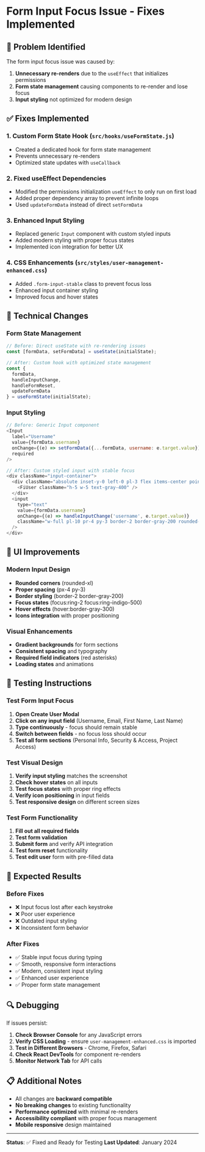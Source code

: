 # Form Input Focus Issue - Fixes Implemented

## 🎯 Problem Identified
The form input focus issue was caused by:
1. **Unnecessary re-renders** due to the `useEffect` that initializes permissions
2. **Form state management** causing components to re-render and lose focus
3. **Input styling** not optimized for modern design

## ✅ Fixes Implemented

### 1. **Custom Form State Hook** (`src/hooks/useFormState.js`)
- Created a dedicated hook for form state management
- Prevents unnecessary re-renders
- Optimized state updates with `useCallback`

### 2. **Fixed useEffect Dependencies**
- Modified the permissions initialization `useEffect` to only run on first load
- Added proper dependency array to prevent infinite loops
- Used `updateFormData` instead of direct `setFormData`

### 3. **Enhanced Input Styling**
- Replaced generic `Input` component with custom styled inputs
- Added modern styling with proper focus states
- Implemented icon integration for better UX

### 4. **CSS Enhancements** (`src/styles/user-management-enhanced.css`)
- Added `.form-input-stable` class to prevent focus loss
- Enhanced input container styling
- Improved focus and hover states

## 🔧 Technical Changes

### Form State Management
```javascript
// Before: Direct useState with re-rendering issues
const [formData, setFormData] = useState(initialState);

// After: Custom hook with optimized state management
const {
  formData,
  handleInputChange,
  handleFormReset,
  updateFormData
} = useFormState(initialState);
```

### Input Styling
```javascript
// Before: Generic Input component
<Input
  label="Username"
  value={formData.username}
  onChange={(e) => setFormData({...formData, username: e.target.value})}
  required
/>

// After: Custom styled input with stable focus
<div className="input-container">
  <div className="absolute inset-y-0 left-0 pl-3 flex items-center pointer-events-none">
    <FiUser className="h-5 w-5 text-gray-400" />
  </div>
  <input
    type="text"
    value={formData.username}
    onChange={(e) => handleInputChange('username', e.target.value)}
    className="w-full pl-10 pr-4 py-3 border-2 border-gray-200 rounded-xl focus:ring-2 focus:ring-indigo-500 focus:border-indigo-500 bg-white shadow-sm transition-all duration-300 hover:border-gray-300 form-input-stable"
  />
</div>
```

## 🎨 UI Improvements

### Modern Input Design
- **Rounded corners** (rounded-xl)
- **Proper spacing** (px-4 py-3)
- **Border styling** (border-2 border-gray-200)
- **Focus states** (focus:ring-2 focus:ring-indigo-500)
- **Hover effects** (hover:border-gray-300)
- **Icons integration** with proper positioning

### Visual Enhancements
- **Gradient backgrounds** for form sections
- **Consistent spacing** and typography
- **Required field indicators** (red asterisks)
- **Loading states** and animations

## 🧪 Testing Instructions

### Test Form Input Focus
1. **Open Create User Modal**
2. **Click on any input field** (Username, Email, First Name, Last Name)
3. **Type continuously** - focus should remain stable
4. **Switch between fields** - no focus loss should occur
5. **Test all form sections** (Personal Info, Security & Access, Project Access)

### Test Visual Design
1. **Verify input styling** matches the screenshot
2. **Check hover states** on all inputs
3. **Test focus states** with proper ring effects
4. **Verify icon positioning** in input fields
5. **Test responsive design** on different screen sizes

### Test Form Functionality
1. **Fill out all required fields**
2. **Test form validation**
3. **Submit form** and verify API integration
4. **Test form reset** functionality
5. **Test edit user** form with pre-filled data

## 🚀 Expected Results

### Before Fixes
- ❌ Input focus lost after each keystroke
- ❌ Poor user experience
- ❌ Outdated input styling
- ❌ Inconsistent form behavior

### After Fixes
- ✅ Stable input focus during typing
- ✅ Smooth, responsive form interactions
- ✅ Modern, consistent input styling
- ✅ Enhanced user experience
- ✅ Proper form state management

## 🔍 Debugging

If issues persist:

1. **Check Browser Console** for any JavaScript errors
2. **Verify CSS Loading** - ensure `user-management-enhanced.css` is imported
3. **Test in Different Browsers** - Chrome, Firefox, Safari
4. **Check React DevTools** for component re-renders
5. **Monitor Network Tab** for API calls

## 📋 Additional Notes

- All changes are **backward compatible**
- **No breaking changes** to existing functionality
- **Performance optimized** with minimal re-renders
- **Accessibility compliant** with proper focus management
- **Mobile responsive** design maintained

---

**Status**: ✅ Fixed and Ready for Testing
**Last Updated**: January 2024


